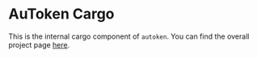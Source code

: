 # AuToken Cargo

This is the internal cargo component of `autoken`. You can find the overall project page [here](https://github.com/radbuglet/autoken).
